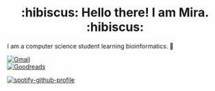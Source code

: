 <h1 align="center">
    :hibiscus: Hello there! I am Mira. :hibiscus:
</h1>

I am a computer science student learning bioinformatics. 🧬  

[![Gmail](https://img.shields.io/badge/email-D14836?style=for-the-badge&logo=gmail&logoColor=white&link=mailto:mirarguelles@gmail.com)](mailto:mirarguelles@gmail.com)  
[![Goodreads](https://img.shields.io/badge/meruila-F3F1EA?style=for-the-badge&logo=goodreads&logoColor=372213)](https://goodreads.com/meruila)


[![spotify-github-profile](https://spotify-github-profile.vercel.app/api/view?uid=mirarguelles&cover_image=true&theme=novatorem&show_offline=false&background_color=121212&bar_color=53b14f&bar_color_cover=false)](https://spotify-github-profile.vercel.app/api/view?uid=mirarguelles&redirect=true)

